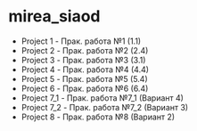 # mirea_siaod

- Project 1 - Прак. работа №1 (1.1)
- Project 2 - Прак. работа №2 (2.4)
- Project 3 - Прак. работа №3 (3.1)
- Project 4 - Прак. работа №4 (4.4)
- Project 5 - Прак. работа №5 (5.4)
- Project 6 - Прак. работа №6 (6.4)
- Project 7_1 - Прак. работа №7_1 (Вариант 4)
- Project 7_2 - Прак. работа №7_2 (Вариант 3)
- Project 8 - Прак. работа №8 (Вариант 2)
